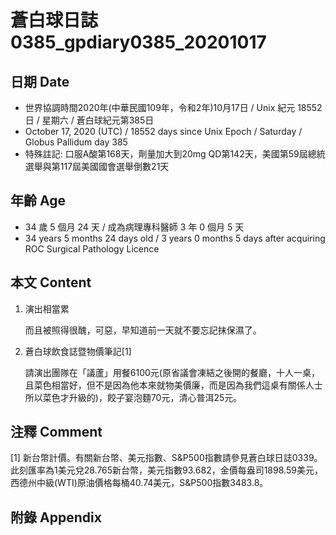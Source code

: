 [_metadata_:encoding]: - "utf-8"
[_metadata_:language]: - "zh-Hant-TW"
[_metadata_:fileformat]: - "markdown"
[_metadata_:MIME_type]: - "text/plain"
[_metadata_:markdown_version]: - "commonmark version 0.29"
[_metadata_:markdown_spec]: - "https://spec.commonmark.org/0.29/"

# 蒼白球日誌0385_gpdiary0385_20201017 #

## 日期 Date ##

* 世界協調時間2020年(中華民國109年，令和2年)10月17日 / Unix 紀元 18552 日 / 星期六 / 蒼白球紀元第385日
* October 17, 2020 (UTC) / 18552 days since Unix Epoch / Saturday / Globus Pallidum day 385
* 特殊註記: 口服A酸第168天，劑量加大到20mg QD第142天，美國第59屆總統選舉與第117屆美國國會選舉倒數21天

## 年齡 Age ##

* 34 歲 5 個月 24 天 / 成為病理專科醫師 3 年 0 個月 5 天
* 34 years 5 months 24 days old / 3 years 0 months 5 days after acquiring ROC Surgical Pathology Licence

## 本文 Content ##

1. 演出相當累

    而且被照得很醜，可惡，早知道前一天就不要忘記抹保濕了。
    
2. 蒼白球飲食誌暨物價筆記[1]

    請演出團隊在「議蘆」用餐6100元(原省議會凍結之後開的餐廳，十人一桌，且菜色相當好，但不是因為他本來就物美價廉，而是因為我們這桌有關係人士所以菜色才升級的)，餃子宴泡麵70元，清心普洱25元。    

## 注釋 Comment ##

[1] 新台幣計價。有關新台幣、美元指數、S&P500指數請參見蒼白球日誌0339。此刻匯率為1美元兌28.765新台幣，美元指數93.682，金價每盎司1898.59美元，西德州中級(WTI)原油價格每桶40.74美元，S&P500指數3483.8。



## 附錄 Appendix ##

